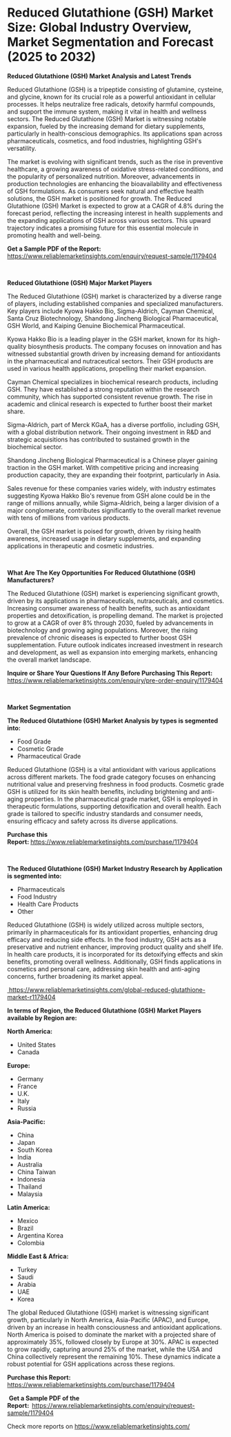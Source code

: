<p><h1>Reduced Glutathione (GSH) Market Size: Global Industry Overview, Market Segmentation and Forecast (2025 to 2032)</h1></p><p><strong>Reduced Glutathione (GSH) Market Analysis and Latest Trends</strong></p>
<p><p>Reduced Glutathione (GSH) is a tripeptide consisting of glutamine, cysteine, and glycine, known for its crucial role as a powerful antioxidant in cellular processes. It helps neutralize free radicals, detoxify harmful compounds, and support the immune system, making it vital in health and wellness sectors. The Reduced Glutathione (GSH) Market is witnessing notable expansion, fueled by the increasing demand for dietary supplements, particularly in health-conscious demographics. Its applications span across pharmaceuticals, cosmetics, and food industries, highlighting GSH's versatility. </p><p>The market is evolving with significant trends, such as the rise in preventive healthcare, a growing awareness of oxidative stress-related conditions, and the popularity of personalized nutrition. Moreover, advancements in production technologies are enhancing the bioavailability and effectiveness of GSH formulations. As consumers seek natural and effective health solutions, the GSH market is positioned for growth. The Reduced Glutathione (GSH) Market is expected to grow at a CAGR of 4.8% during the forecast period, reflecting the increasing interest in health supplements and the expanding applications of GSH across various sectors. This upward trajectory indicates a promising future for this essential molecule in promoting health and well-being.</p></p>
<p><strong>Get a Sample PDF of the Report:&nbsp;</strong> <a href="https://www.reliablemarketinsights.com/enquiry/request-sample/1179404?utm_campaign=2531&utm_medium=2&utm_source=Github&utm_content=ia&utm_term=03042025&utm_id=reduced-glutathione-gsh">https://www.reliablemarketinsights.com/enquiry/request-sample/1179404</a></p>
<p>&nbsp;</p>
<p><strong>Reduced Glutathione (GSH) Major Market Players</strong></p>
<p><p>The Reduced Glutathione (GSH) market is characterized by a diverse range of players, including established companies and specialized manufacturers. Key players include Kyowa Hakko Bio, Sigma-Aldrich, Cayman Chemical, Santa Cruz Biotechnology, Shandong Jincheng Biological Pharmaceutical, GSH World, and Kaiping Genuine Biochemical Pharmaceutical.</p><p>Kyowa Hakko Bio is a leading player in the GSH market, known for its high-quality biosynthesis products. The company focuses on innovation and has witnessed substantial growth driven by increasing demand for antioxidants in the pharmaceutical and nutraceutical sectors. Their GSH products are used in various health applications, propelling their market expansion.</p><p>Cayman Chemical specializes in biochemical research products, including GSH. They have established a strong reputation within the research community, which has supported consistent revenue growth. The rise in academic and clinical research is expected to further boost their market share.</p><p>Sigma-Aldrich, part of Merck KGaA, has a diverse portfolio, including GSH, with a global distribution network. Their ongoing investment in R&D and strategic acquisitions has contributed to sustained growth in the biochemical sector.</p><p>Shandong Jincheng Biological Pharmaceutical is a Chinese player gaining traction in the GSH market. With competitive pricing and increasing production capacity, they are expanding their footprint, particularly in Asia.</p><p>Sales revenue for these companies varies widely, with industry estimates suggesting Kyowa Hakko Bio's revenue from GSH alone could be in the range of millions annually, while Sigma-Aldrich, being a larger division of a major conglomerate, contributes significantly to the overall market revenue with tens of millions from various products.</p><p>Overall, the GSH market is poised for growth, driven by rising health awareness, increased usage in dietary supplements, and expanding applications in therapeutic and cosmetic industries.</p></p>
<p>&nbsp;</p>
<p><strong>What Are The Key Opportunities For Reduced Glutathione (GSH) Manufacturers?</strong></p>
<p><p>The Reduced Glutathione (GSH) market is experiencing significant growth, driven by its applications in pharmaceuticals, nutraceuticals, and cosmetics. Increasing consumer awareness of health benefits, such as antioxidant properties and detoxification, is propelling demand. The market is projected to grow at a CAGR of over 8% through 2030, fueled by advancements in biotechnology and growing aging populations. Moreover, the rising prevalence of chronic diseases is expected to further boost GSH supplementation. Future outlook indicates increased investment in research and development, as well as expansion into emerging markets, enhancing the overall market landscape.</p></p>
<p><strong>Inquire or Share Your Questions If Any Before Purchasing This Report:</strong> <a href="https://www.reliablemarketinsights.com/enquiry/pre-order-enquiry/1179404?utm_campaign=2531&utm_medium=2&utm_source=Github&utm_content=ia&utm_term=03042025&utm_id=reduced-glutathione-gsh">https://www.reliablemarketinsights.com/enquiry/pre-order-enquiry/1179404</a></p>
<p>&nbsp;</p>
<p><strong>Market Segmentation</strong></p>
<p><strong>The Reduced Glutathione (GSH) Market Analysis by types is segmented into:</strong></p>
<p><ul><li>Food Grade</li><li>Cosmetic Grade</li><li>Pharmaceutical Grade</li></ul></p>
<p><p>Reduced Glutathione (GSH) is a vital antioxidant with various applications across different markets. The food grade category focuses on enhancing nutritional value and preserving freshness in food products. Cosmetic grade GSH is utilized for its skin health benefits, including brightening and anti-aging properties. In the pharmaceutical grade market, GSH is employed in therapeutic formulations, supporting detoxification and overall health. Each grade is tailored to specific industry standards and consumer needs, ensuring efficacy and safety across its diverse applications.</p></p>
<p><strong>Purchase this Report:&nbsp;</strong><a href="https://www.reliablemarketinsights.com/purchase/1179404?utm_campaign=2531&utm_medium=2&utm_source=Github&utm_content=ia&utm_term=03042025&utm_id=reduced-glutathione-gsh">https://www.reliablemarketinsights.com/purchase/1179404</a></p>
<p>&nbsp;</p>
<p><strong>The Reduced Glutathione (GSH) Market Industry Research by Application is segmented into:</strong></p>
<p><ul><li>Pharmaceuticals</li><li>Food Industry</li><li>Health Care Products</li><li>Other</li></ul></p>
<p><p>Reduced Glutathione (GSH) is widely utilized across multiple sectors, primarily in pharmaceuticals for its antioxidant properties, enhancing drug efficacy and reducing side effects. In the food industry, GSH acts as a preservative and nutrient enhancer, improving product quality and shelf life. In health care products, it is incorporated for its detoxifying effects and skin benefits, promoting overall wellness. Additionally, GSH finds applications in cosmetics and personal care, addressing skin health and anti-aging concerns, further broadening its market appeal.</p></p>
<p><a href="https://www.reliablemarketinsights.com/global-reduced-glutathione-market-r1179404?utm_campaign=2531&utm_medium=2&utm_source=Github&utm_content=ia&utm_term=03042025&utm_id=reduced-glutathione-gsh">&nbsp;https://www.reliablemarketinsights.com/global-reduced-glutathione-market-r1179404</a></p>
<p><strong>In terms of Region, the Reduced Glutathione (GSH) Market Players available by Region are:</strong></p>
<p>
    <p> <strong> North America: </strong>
        <ul>
            <li>United States</li>
            <li>Canada</li>
        </ul>
        </p> 
    <p> <strong> Europe: </strong>
        <ul>
            <li>Germany</li>
            <li>France</li>
            <li>U.K.</li>
            <li>Italy</li>
            <li>Russia</li>
        </ul>
        </p> 
    <p> <strong> Asia-Pacific: </strong>
        <ul>
            <li>China</li>
            <li>Japan</li>
            <li>South Korea</li>
            <li>India</li>
            <li>Australia</li>
            <li>China Taiwan</li>
            <li>Indonesia</li>
            <li>Thailand</li>
            <li>Malaysia</li>
        </ul>
        </p> 
    <p> <strong> Latin America: </strong>
        <ul>
            <li>Mexico</li>
            <li>Brazil</li>
            <li>Argentina Korea</li>
            <li>Colombia</li>
        </ul>
        </p> 
    <p> <strong> Middle East & Africa: </strong>
        <ul>
            <li>Turkey</li>
            <li>Saudi</li>
            <li>Arabia</li>
            <li>UAE</li>
            <li>Korea</li>
        </ul>
    </p>
    </p>
<p><p>The global Reduced Glutathione (GSH) market is witnessing significant growth, particularly in North America, Asia-Pacific (APAC), and Europe, driven by an increase in health consciousness and antioxidant applications. North America is poised to dominate the market with a projected share of approximately 35%, followed closely by Europe at 30%. APAC is expected to grow rapidly, capturing around 25% of the market, while the USA and China collectively represent the remaining 10%. These dynamics indicate a robust potential for GSH applications across these regions.</p></p>
<p><strong>Purchase this Report: </strong><a href="https://www.reliablemarketinsights.com/purchase/1179404?utm_campaign=2531&utm_medium=2&utm_source=Github&utm_content=ia&utm_term=03042025&utm_id=reduced-glutathione-gsh">https://www.reliablemarketinsights.com/purchase/1179404</a></p>
<p>&nbsp;<strong>Get a Sample PDF of the Report:&nbsp;&nbsp;</strong><a href="https://www.reliablemarketinsights.com/enquiry/request-sample/1179404?utm_campaign=2531&utm_medium=2&utm_source=Github&utm_content=ia&utm_term=03042025&utm_id=reduced-glutathione-gsh">https://www.reliablemarketinsights.com/enquiry/request-sample/1179404</a></p>
<p><strong></strong></p>
<p>Check more reports on <a href="https://www.reliablemarketinsights.com/?utm_campaign=2531&utm_medium=2&utm_source=Github&utm_content=ia&utm_term=03042025&utm_id=reduced-glutathione-gsh">https://www.reliablemarketinsights.com/</a></p>